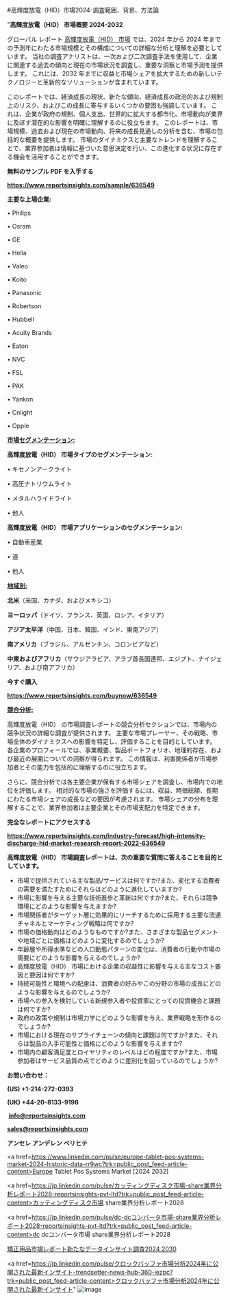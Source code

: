 #高輝度放電（HID）市場2024-調査範囲、背景、方法論

"<strong>高輝度放電（HID） 市場概要 2024-2032</strong>

グローバル レポート <a href=https://www.reportsinsights.com/sample/636549>高輝度放電（HID） 市場</a> では、2024 年から 2024 年までの予測年にわたる市場規模とその構成についての詳細な分析と理解を必要としています。 当社の調査アナリストは、一次および二次調査手法を使用して、企業に関連する過去の傾向と現在の市場状況を調査し、重要な洞察と市場予測を提供します。 これには、2032 年までに収益と市場シェアを拡大​​するための新しいテクノロジーと革新的なソリューションが含まれています。

このレポートでは、経済成長の現状、新たな傾向、経済成長の政治的および規制上のリスク、およびこの成長に寄与するいくつかの要因も強調しています。 これは、企業が政府の規制、個人支出、世界的に拡大する都市化、市場動向が業界に及ぼす潜在的な影響を明確に理解するのに役立ちます。 このレポートは、市場規模、過去および現在の市場動向、将来の成長見通しの分析を含む、市場の包括的な概要を提供します。 市場のダイナミクスと主要なトレンドを理解することで、業界参加者は情報に基づいた意思決定を行い、この進化する状況に存在する機会を活用することができます。

<strong><b>無料のサンプル PDF を入手する</b></strong>

<a href=https://www.reportsinsights.com/sample/636549><strong><u>https://www.reportsinsights.com/sample/636549</u></strong></a>

<strong>主要な上場企業:</strong>

• Philips

• Osram

• GE

• Hella

• Valeo

• Koito

• Panasonic

• Robertson

• Hubbell

• Acuity Brands

• Eaton

• NVC

• FSL

• PAK

• Yankon

• Cnlight

• Opple

<strong><u>市場セグメンテーション</u></strong><strong><u>:</u></strong>

<strong>高輝度放電（HID） 市場タイプのセグメンテーション:</strong>

• キセノンアークライト

• 高圧ナトリウムライト

• メタルハライドライト

• 他人

<strong>高輝度放電（HID） 市場アプリケーションのセグメンテーション:</strong>

• 自動車産業

• 道

• 他人

<strong><u>地域別</u></strong><strong><u>:</u></strong>

<strong>北米</strong>（米国、カナダ、およびメキシコ）

<strong>ヨーロッパ</strong>（ドイツ、フランス、英国、ロシア、イタリア）

<strong>アジア太平洋</strong>（中国、日本、韓国、インド、東南アジア）

<strong>南アメリカ</strong>（ブラジル、アルゼンチン、コロンビアなど）

<strong>中東およびアフリカ</strong>（サウジアラビア、アラブ首長国連邦、エジプト、ナイジェリア、および南アフリカ）

<strong>今すぐ購入</strong>

<a href=https://www.reportsinsights.com/buynow/636549><strong><u>https://www.reportsinsights.com/buynow/636549</u></strong></a>

<strong><u>競合分析:</u></strong>

高輝度放電（HID） の市場調査レポートの競合分析セクションでは、市場内の競争状況の詳細な調査が提供されます。 主要な市場プレーヤー、その戦略、市場全体のダイナミクスへの影響を特定し、評価することを目的としています。 各企業のプロフィールでは、事業概要、製品ポートフォリオ、地理的存在、および最近の展開についての洞察が得られます。 この情報は、利害関係者が市場参加者とその能力を包括的に理解するのに役立ちます。

さらに、競合分析では各主要企業が保有する市場シェアを調査し、市場内での地位を評価します。 相対的な市場の強さを評価するには、収益、時価総額、長期にわたる市場シェアの成長などの要因が考慮されます。 市場シェアの分布を理解することで、業界参加者は主要企業とその市場支配力を特定できます。

<strong>完全なレポートにアクセスする</strong>

<a href=https://www.reportsinsights.com/industry-forecast/high-intensity-discharge-hid-market-research-report-2022-636549><strong><u><b>https://www.reportsinsights.com/industry-forecast/high-intensity-discharge-hid-market-research-report-2022-636549</b></u></strong></a>

<strong><b>高輝度放電（HID） 市場調査レポートは、次の重要な質問に答えることを目的としています。</b></strong>
<ul>
  <li>市場で提供されている主な製品/サービスは何ですか?また、変化する消費者の需要を満たすためにそれらはどのように進化していますか?</li>
  <li>市場に影響を与える主要な技術進歩と革新は何ですか?また、それらは競争環境にどのような影響を与えますか?</li>
  <li>市場関係者がターゲット層に効果的にリーチするために採用する主要な流通チャネルとマーケティング戦略は何ですか?</li>
  <li>市場の価格動向はどのようなものですか?また、さまざまな製品セグメントや地域ごとに価格はどのように変化するのでしょうか?</li>
  <li>年齢層や所得水準などの人口動態パターンの変化は、消費者の行動や市場の需要にどのような影響を与えるのでしょうか?</li>
  <li>高輝度放電（HID） 市場における企業の収益性に影響を与える主なコスト要因と要因は何ですか?</li>
  <li>持続可能性と環境への配慮は、消費者の好みやこの分野の市場の成長にどのような影響を与えるのでしょうか?</li>
  <li>市場への参入を検討している新規参入者や投資家にとっての投資機会と課題は何ですか?</li>
  <li>政府の政策や規制は市場力学にどのような影響を与え、業界戦略を形作るのでしょうか?</li>
  <li>市場における現在のサプライチェーンの傾向と課題は何ですか?また、それらは製品の入手可能性と価格にどのような影響を与えますか?</li>
  <li>市場内の顧客満足度とロイヤリティのレベルはどの程度ですか?また、市場参加者はサービス品質の点でどのように差別化を図っているのでしょうか?</li>
</ul>
<strong>お問い合わせ：</strong>

<strong>(US) +1-214-272-0393</strong>

<strong>(UK) +44-20-8133-9198</strong>

<strong> </strong><a href=info@reportsinsights.com><strong><u>info@reportsinsights.com</u></strong></a>

<a href=sales@reportsinsights.com><strong><u>sales@reportsinsights.com</u></strong></a>

<strong>アンセレ アンデレン ベリヒテ</strong>

<a href=https://www.linkedin.com/pulse/europe-tablet-pos-systems-market-2024-historic-data-rr9wc?trk=public_post_feed-article-content>Europe Tablet Pos Systems Market [2024 2032]</a>

<a href=https://jp.linkedin.com/pulse/カッティングディスク市場-share業界分析レポート2028-reportsinsights-pvt-ltd?trk=public_post_feed-article-content>カッティングディスク市場 share業界分析レポート2028</a>

<a href=https://jp.linkedin.com/pulse/dc-dcコンバータ市場-share業界分析レポート2028-reportsinsights-pvt-ltd?trk=public_post_feed-article-content>dc dcコンバータ市場 share業界分析レポート2028</a>

<a href=https://www.linkedin.com/pulse/矯正用品市場レポート新たなデータインサイト調査2024-2030-healthscope-news-245/>矯正用品市場レポート新たなデータインサイト調査2024 2030</a>

<a href=https://jp.linkedin.com/pulse/クロックバッファ市場分析2024年に公開された最新インサイト-trendsetter-news-hub-360-jezpc?trk=public_post_feed-article-content>クロックバッファ市場分析2024年に公開された最新インサイト</a>"
![image](https://github.com/ahaan12367/RIMarket24/assets/158471582/123b43eb-afb5-44c7-8cef-89ea512dd439)
